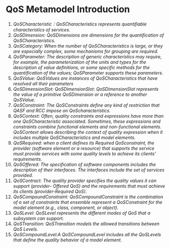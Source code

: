 # QoS Metamodel Introduction

1. *QoSCharacteristic：QoSCharacteristics represents quantifiable characteristics of services.* 
2. *QoSDimension: QoSDimensions are dimensions for the quantification of QoSCharacteristics.* 
3. *QoSCategory: When the number of QoSCharacteristics is large, or they are especially complex, some mechanisms for grouping are required.* 
4. *QoSParameter: The description of generic characteristics may require, for example, the parameterization of the units and types for the description of value definitions, or some specific methods for the quantification of the values; QoSParameter supports these parameters.*
5. *QoSValue: QoSValues are instances of QoSCharacteristics that have resolved all their parameters* 
6. *QoSDimensionSlot: QoSDimensionSlot: QoSDimensionSlot represents the value of a primitive QoSDimension or a reference to another QoSValue.* 
7. *QoSConstraint: The QoSConstraints define any kind of restriction that QASF and RCC impose on QoScharacteristics.*
8. *QoSContext: Often, quality constraints and expressions have more than one QoSCharacteristic associated. Sometimes, these expressions and constraints combine functional elements and non-functional elements. QoSContext allows describing the context of quality expression when it includes multiple QoSCharacteristics and model elements.* 
9. *QoSRequired: when a client defines its Required QoSconstraint, the provider (software element or a resource) that supports the service must provide services with some quality levels to achieve its clients’ requirements.* 
10. *QoSOffered: The specification of software components includes the description of their interfaces. The interfaces include the set of services provided.* 
11. *QoSContract: The quality provider specifies the quality values it can support (provider- Offered QoS) and the requirements that must achieve its clients (provider-Required QoS).* 
12. *QoSCompoundConstraint: QoSCompoundConstraint is the combination of a set of constraints that ensemble represent a QoSConstraint for the model element (e.g., class, component, or object).*
13. *QoSLevel: QoSLevel represents the different modes of QoS that a subsystem can support.* 
14. *QoSTransition: QoSTransition models the allowed transitions between QoS Levels.* 
15. *QoSCompoundLevel:A QoSCompoundLevel includes all the QoSLevels that define the quality behavior of a model element.* 







